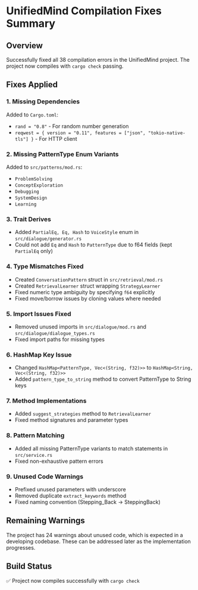 # UnifiedMind Compilation Fixes Summary

## Overview
Successfully fixed all 38 compilation errors in the UnifiedMind project. The project now compiles with `cargo check` passing.

## Fixes Applied

### 1. Missing Dependencies
Added to `Cargo.toml`:
- `rand = "0.8"` - For random number generation
- `reqwest = { version = "0.11", features = ["json", "tokio-native-tls"] }` - For HTTP client

### 2. Missing PatternType Enum Variants
Added to `src/patterns/mod.rs`:
- `ProblemSolving`
- `ConceptExploration`
- `Debugging`
- `SystemDesign`
- `Learning`

### 3. Trait Derives
- Added `PartialEq, Eq, Hash` to `VoiceStyle` enum in `src/dialogue/generator.rs`
- Could not add `Eq` and `Hash` to `PatternType` due to f64 fields (kept `PartialEq` only)

### 4. Type Mismatches Fixed
- Created `ConversationPattern` struct in `src/retrieval/mod.rs`
- Created `RetrievalLearner` struct wrapping `StrategyLearner`
- Fixed numeric type ambiguity by specifying `f64` explicitly
- Fixed move/borrow issues by cloning values where needed

### 5. Import Issues Fixed
- Removed unused imports in `src/dialogue/mod.rs` and `src/dialogue/dialogue_types.rs`
- Fixed import paths for missing types

### 6. HashMap Key Issue
- Changed `HashMap<PatternType, Vec<(String, f32)>>` to `HashMap<String, Vec<(String, f32)>>`
- Added `pattern_type_to_string` method to convert PatternType to String keys

### 7. Method Implementations
- Added `suggest_strategies` method to `RetrievalLearner`
- Fixed method signatures and parameter types

### 8. Pattern Matching
- Added all missing PatternType variants to match statements in `src/service.rs`
- Fixed non-exhaustive pattern errors

### 9. Unused Code Warnings
- Prefixed unused parameters with underscore
- Removed duplicate `extract_keywords` method
- Fixed naming convention (Stepping_Back → SteppingBack)

## Remaining Warnings
The project has 24 warnings about unused code, which is expected in a developing codebase. These can be addressed later as the implementation progresses.

## Build Status
✅ Project now compiles successfully with `cargo check`